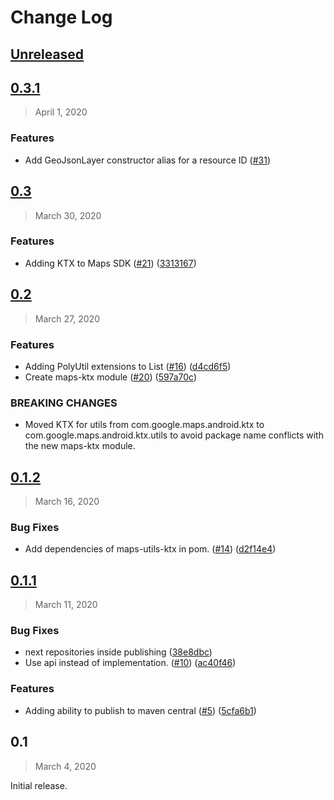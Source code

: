 Change Log
==========

## [Unreleased](https://github.com/googlemaps/android-maps-ktx/compare/0.3.1...HEAD)

## [0.3.1](https://github.com/googlemaps/android-maps-ktx/compare/0.3...0.3.1)

>  April 1, 2020

### Features

* Add GeoJsonLayer constructor alias for a resource ID ([#31](https://github.com/googlemaps/android-maps-ktx/issues/31))

## [0.3](https://github.com/googlemaps/android-maps-ktx/compare/0.2...0.3)

>  March 30, 2020

### Features

* Adding KTX to Maps SDK ([#21](https://github.com/googlemaps/android-maps-ktx/issues/21)) ([3313167](https://github.com/googlemaps/android-maps-ktx/commit/3313167e9c78daf0a581c42d45bc3ebb8211839d))

## [0.2](https://github.com/googlemaps/android-maps-ktx/compare/0.1.2...0.2)

> March 27, 2020

### Features

* Adding PolyUtil extensions to List<LatLng> ([#16](https://github.com/googlemaps/android-maps-ktx/issues/16)) ([d4cd6f5](https://github.com/googlemaps/android-maps-ktx/commit/d4cd6f5b312a77e91935ac56add90f1b459573b8))
* Create maps-ktx module ([#20](https://github.com/googlemaps/android-maps-ktx/issues/20)) ([597a70c](https://github.com/googlemaps/android-maps-ktx/commit/597a70cfa23efde95a1d9b827a420ee1081c3dfc))

### BREAKING CHANGES
* Moved KTX for utils from com.google.maps.android.ktx to
com.google.maps.android.ktx.utils to avoid package name conflicts with
the new maps-ktx module.

## [0.1.2](https://github.com/googlemaps/android-maps-ktx/compare/0.1.1...0.1.2)

>  March 16, 2020

### Bug Fixes

* Add dependencies of maps-utils-ktx in pom. ([#14](https://github.com/googlemaps/android-maps-ktx/issues/14)) ([d2f14e4](https://github.com/googlemaps/android-maps-ktx/commit/d2f14e44e62ddca7420f715903a3b096df2ecb0a))

## [0.1.1](https://github.com/googlemaps/android-maps-ktx/compare/0.1...0.1.1)

>  March 11, 2020

### Bug Fixes

* next repositories inside publishing ([38e8dbc](https://github.com/googlemaps/android-maps-ktx/commit/38e8dbc455e921c8d5220cd4c56ebae7e43670fc))
* Use api instead of implementation. ([#10](https://github.com/googlemaps/android-maps-ktx/issues/10)) ([ac40f46](https://github.com/googlemaps/android-maps-ktx/commit/ac40f460a22a6d36eafb7b01062900e267f82e8c))

### Features

* Adding ability to publish to maven central ([#5](https://github.com/googlemaps/android-maps-ktx/issues/5)) ([5cfa6b1](https://github.com/googlemaps/android-maps-ktx/commit/5cfa6b1e349817c30b0fb838cec5cbc1d5aec1ed))

## 0.1

> March 4, 2020

Initial release.

